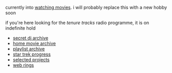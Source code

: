 currently into [watching movies](https://letterboxd.com/braxtonhall/). i will probably replace this with a new hobby soon

if you're here looking for the _tenure tracks_ radio programme, it is on indefinite hold

- [secret dj archive](./secretdj.md)
- [home movie archive](./home-movies.md)
- [playlist archive](./playlists.md)
- [star trek progress](http://st.braxtonhall.ca)
- [selected projects](./projects.md)
- [web rings](./rings.md)
